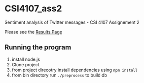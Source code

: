 # CSI4107_ass2
Sentiment analysis of Twitter messages - CSI 4107 Assignement 2

Please see the [Results Page](results/README.md)

## Running the program
1. install node.js
2. Clone  project
3. from project direcotry install dependencies using `npm install`
4. from bin directory run `./preprocess` to build db

